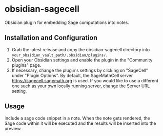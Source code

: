 # obsidian-sagecell

Obsidian plugin for embedding Sage computations into notes.

## Installation and Configuration

1. Grab the latest release and copy the obsidian-sagecell directory into `your_obsidian_vault_path/.obsidian/plugins/`.
2. Open your Obsidian settings and enable the plugin in the "Community plugins" page.
3. If necessary, change the plugin's settings by clicking on "SageCell" under "Plugin Options". By default, the SageMathCell server https://sagecell.sagemath.org is used. If you would like to use a different one such as your own locally running server, change the Server URL setting.

## Usage

Include a sage code snippet in a note. When the note gets rendered, the Sage code within it will be executed and the results will be inserted into the preview.
